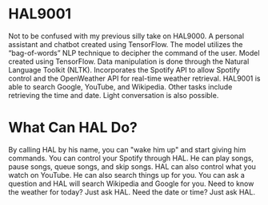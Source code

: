 # HAL9001
Not to be confused with my previous silly take on HAL9000. A personal assistant and chatbot created using TensorFlow. The model utilizes the “bag-of-words” NLP technique to decipher the command of the user. Model created using TensorFlow. Data manipulation is done through the Natural Language Toolkit (NLTK). Incorporates the Spotify API to allow Spotify control and the OpenWeather API for real-time weather retrieval. HAL9001 is able to search Google, YouTube, and Wikipedia. Other tasks include retrieving the time and date. Light conversation is also possible.

# What Can HAL Do?
By calling HAL by his name, you can "wake him up" and start giving him commands. You can control your Spotify through HAL. He can play songs, pause songs, queue songs, and skip songs. HAL can also control what you watch on YouTube. He can also search things up for you. You can ask a question and HAL will search Wikipedia and Google for you. Need to know the weather for today? Just ask HAL. Need the date or time? Just ask HAL.
